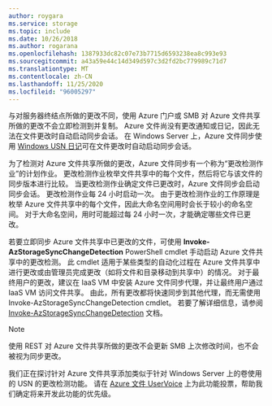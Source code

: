 ```yaml
---
author: roygara
ms.service: storage
ms.topic: include
ms.date: 10/26/2018
ms.author: rogarana
ms.openlocfilehash: 1387933dc82c07e73b7715d6593238ea8c993e93
ms.sourcegitcommit: a43a59e44c14d349d597c3d2fd2bc779989c71d7
ms.translationtype: MT
ms.contentlocale: zh-CN
ms.lasthandoff: 11/25/2020
ms.locfileid: "96005297"
---
```

与对服务器终结点所做的更改不同，使用 Azure 门户或 SMB 对 Azure 文件共享所做的更改不会立即检测到并复制。 Azure 文件尚没有更改通知或日记，因此无法在文件更改时自动启动同步会话。 在 Windows Server 上，Azure 文件同步使用 [Windows USN 日记](/windows/win32/fileio/change-journals)可在文件更改时自动启动同步会话。

为了检测对 Azure 文件共享所做的更改，Azure 文件同步有一个称为“更改检测作业”的计划作业。 更改检测作业枚举文件共享中的每个文件，然后将它与该文件的同步版本进行比较。 当更改检测作业确定文件已更改时，Azure 文件同步会启动同步会话。 更改检测作业每 24 小时启动一次。 由于更改检测作业的工作原理是枚举 Azure 文件共享中的每个文件，因此大命名空间用时会长于较小的命名空间。 对于大命名空间，用时可能超过每 24 小时一次，才能确定哪些文件已更改。

若要立即同步 Azure 文件共享中已更改的文件，可使用 **Invoke-AzStorageSyncChangeDetection** PowerShell cmdlet 手动启动 Azure 文件共享中的更改检测。 此 cmdlet 适用于某些类型的自动化过程在 Azure 文件共享中进行更改或由管理员完成更改（如将文件和目录移动到共享中）的情况。 对于最终用户的更改，建议在 IaaS VM 中安装 Azure 文件同步代理，并让最终用户通过 IaaS VM 访问文件共享。 由此，所有更改都将快速同步到其他代理，而无需使用 Invoke-AzStorageSyncChangeDetection cmdlet。 若要了解详细信息，请参阅 [Invoke-AzStorageSyncChangeDetection](/powershell/module/az.storagesync/invoke-azstoragesyncchangedetection) 文档。

>[!NOTE]
>使用 REST 对 Azure 文件共享所做的更改不会更新 SMB 上次修改时间，也不会被视为同步更改。

我们正在探讨针对 Azure 文件共享添加类似于针对 Windows Server 上的卷使用的 USN 的更改检测功能。 请在 [Azure 文件 UserVoice](https://feedback.azure.com/forums/217298-storage/category/180670-files) 上为此功能投票，帮助我们确定将来开发此功能的优先级。